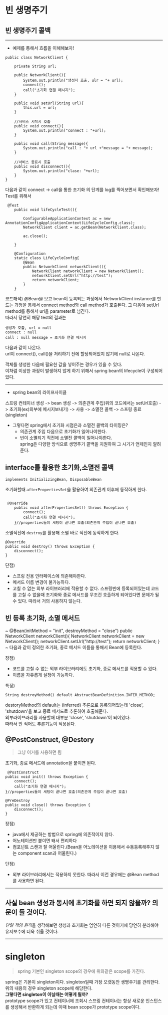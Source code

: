 # 빈 생명주기

## 빈 생명주기 콜백

----

- 예제를 통해서 흐름을 이해해보자!

~~~
public class NetworkClient {

    private String url;

    public NetworkClient(){
        System.out.println("생성자 호출, ulr = "+ url);
        connect();
        call("초기화 연결 메시지");
    }

    public void setUrl(String url){
        this.url = url;
    }

    //서비스 시작시 호출
    public void connect(){
        System.out.println("connect : "+url);
    }

    public void call(String message){
        System.out.println("call : "+ url +"message = "+ message);
    }

    //서비스 종료시 호출
    public void disconnect(){
        System.out.println("clase: "+url);
    }
}

~~~

다음과 같이 connect -> call을 통한 초기화 의 단계를 log를 찍어보면서 확인해보자!<br>
Test를 위해서
~~~
 @Test
    public void lifeCycleTest(){

        ConfigurableApplicationContext ac = new AnnotationConfigApplicationContext(LifeCycleConfig.class);
        NetworkClient client = ac.getBean(NetworkClient.class);

        ac.close();

    }

    @Configuration
    static class LifeCycleConfig{
        @Bean
        public NetworkClient networkClient(){
            NetworkClient networkClient = new NetworkClient();
            networkClient.setUrl("http://test");
            return networkClient;
        }
    }
~~~
코드해석)
@Bean을 보고 bean이 등록되는 과정에서 NetworkClient instance를 만드는 과정을 통해서 connect method와 call method가 호출된다. 그 다음에 setUrl method를 통해서 url을 parameter로 넘긴다. <br>
따라서 당연히 해당 test의 결과는 <br>

    생성자 호출, url = null
    connect : null
    call : null message = 초기화 연결 메시지
다음과 같이 나온다.<br>
url이 connect(), call()을 처리하기 전에 할당되어있지 않기에 null로 나온다.<br>

객체를 생성한 다음에 필요한 값을 넣어주는 경우가 있을 수 있다.<br>
이처럼 이상한 과정이 발생하지 않게 하기 위해서 spring bean의 lifecycle이 구성되어있다.<br>

-----

- spring bean의 라이프사이클

스프링 컨테이너 생성 -> bean 생성 -> 의존관계 주입(위의 코드에서는 setUrl호출) -> 초기화(ex)외부에 메시지보내기) -> 사용 -> 소멸전 콜백 -> 스프링 종료(singleton)
<br>

- 그렇다면 spring에서 초기화 시점은과 소멸전 콜백의 타이밍은?
    - 의존관계 주입 다음으로 초기화가 일어나야한다.<br>
    - 빈이 소멸되기 직전에 소멸전 콜백이 일어나야한다.<br>
spring은 다양한 방식으로 생명주기 콜백을 지원하여 그 시기가 언제인지 알려준다.<br>

## interface를 활용한 초기화,소멸전 콜백

` implements InitializingBean, DisposableBean `

초기화할때 `afterPropertiesSet`을 활용하여 의존관계 이후에 동작하게 한다.<br>
```

 @Override
    public void afterPropertiesSet() throws Exception {
        connect();
        call("초기화 연결 메시지");
    }//properties들이 세팅이 끝나면 호출(의존관계 주입이 끝나면 호출)

```

소멸직전에 `destroy`를 활용해 소멸 바로 직전에 동작하게 한다.<br>
```
@Override
public void destroy() throws Exception {
    disconnect();
}
```

단점)
- 스프링 전용 인터페이스에 의존해야한다.
- 메서드 이름 변경이 불가능하다.
- 고칠 수 없는 외부 라이브러리에 적용할 수 없다.
    스프링빈에 등록되어있는데 코드를 고칠 수 없을때 초기화와 종료 메서드를 무조건 호출하게 되어있다면 문제가 될 수 있다.
따라서 거의 사용하지 않는다.

## 빈 등록 초기화, 소멸 메서드

~
@Bean(initMethod = "init", destroyMethod = "close")
public NetworkClient networkClient(){
    NetworkClient networkClient = new NetworkClient();
    networkClient.setUrl("http://test");
    return networkClient;
}
~
다음과 같이 정의한 초기화, 종료 메서드 이름을 통해서 Bean에 등록한다.<br>

장점)
- 코드를 고칠 수 없는 외부 라이브러리에도 초기화, 종료 메서드를 적용할 수 있다.
- 이름을 자유롭게 설정이 가능하다.

특징)
~~~
String destroyMethod() default AbstractBeanDefinition.INFER_METHOD;
~~~
destoryMethod의 default는 (inferred) 추론으로 등록되어있는데 'close', 'shutdown'을 보고 종료 메서드로 추론하여 호출해준다.<br>
외부라이브러리를 사용할때 대부분 'close', 'shutdown'이 되어있다.<br>
따라서 안 적어도 추론기능이 적용된다.<br>

## @PostConstruct, @Destory

> 그냥 이거를 사용하면 됨

초기화, 종료 메서드에 annotation을 붙이면 된다.
```
 @PostConstruct
public void init() throws Exception {
    connect();
    call("초기화 연결 메시지");
}//properties들이 세팅이 끝나면 호출(의존관계 주입이 끝나면 호출)

@PreDestroy
public void close() throws Exception {
    disconnect();
}
```

장점)
- java에서 제공하는 방법으로 spring에 의존적이지 않다.
- 어노테이션만 붙이면 돼서 편리하다
- 컴포넌트 스캔과 잘 어울린다.(Bean을 어노테이션을 이용해서 수동등록해주지 않는 component scan과 어울린다.)

단점)
- 외부 라이브러리에서는 적용하지 못한다. 따라서 이런 경우에는 @Bean method를 사용하면 된다.

-----

## 사실 bean 생성과 동시에 초기화를 하면 되지 않을까? 의문이 들 것이다.<br>

*단일 책임 원칙*을 생각해보면 생성과 초기화는 엄연히 다른 것이기에 당연히 분리해야 유지보수에 더욱 쉬울 것이다.


-----

# singleton

> spring 기본인 singleton scope의 경우에 위와같은 scope를 가진다.

spring은 기본이 singleton이다. singleton일때 가장 오랫동안 생명주기를 관리한다. 위의 내용의 경우 singleton scope에 해당한다. <br>
**그렇다면 singleton이 아닐때는 어떻게 될까?**<br>
prototype scope가 있고 컨테이너에 조회시 스프링 컨테이너는 항상 새로운 인스턴스를 생성해서 반환하게 되는데 이때 bean scope가 prototype scope이다.